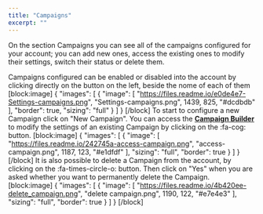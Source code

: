 ```yaml
---
title: "Campaigns"
excerpt: ""
---
```

On the section Campaigns you can see all of the campaigns configured for your account; you can add new ones, access the existing ones to modify their settings, switch their status or delete them.

Campaigns configured can be enabled or disabled into the account by clicking directly on the button on the left, beside the nome of each of them
[block:image]
{
  "images": [
    {
      "image": [
        "https://files.readme.io/e0de4e7-Settings-campaigns.png",
        "Settings-campaigns.png",
        1439,
        825,
        "#dcdbdb"
      ],
      "border": true,
      "sizing": "full"
    }
  ]
}
[/block]
To start to configure a new Campaign click on "New Campaign".  You can access the **[Campaign Builder](doc:vcb-campaign-builder-interface)** to modify the settings of an existing Campaign by clicking on the :fa-cog: button. 
[block:image]
{
  "images": [
    {
      "image": [
        "https://files.readme.io/242745a-access-campaign.png",
        "access-campaign.png",
        1187,
        123,
        "#e1dfdf"
      ],
      "sizing": "full",
      "border": true
    }
  ]
}
[/block]
It is also possible to delete a Campaign from the account, by clicking on the :fa-times-circle-o:  button. Then click on "Yes" when you are asked whether you want to permanently delete the Campaign. 
[block:image]
{
  "images": [
    {
      "image": [
        "https://files.readme.io/4b420ee-delete_campaign.png",
        "delete campaign.png",
        1190,
        122,
        "#e7e4e3"
      ],
      "sizing": "full",
      "border": true
    }
  ]
}
[/block]